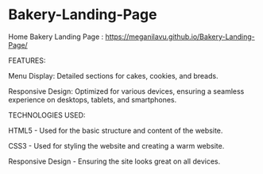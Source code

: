 # Bakery-Landing-Page
Home Bakery Landing Page : https://meganilavu.github.io/Bakery-Landing-Page/

FEATURES:

Menu Display: Detailed sections for cakes, cookies, and breads.

Responsive Design: Optimized for various devices, ensuring a seamless experience on desktops, tablets, and smartphones.

TECHNOLOGIES USED:

  HTML5 - Used for the basic structure and content of the website. 
  
  CSS3 - Used for styling the website and creating a warm website. 
  
  Responsive Design - Ensuring the site looks great on all devices.
